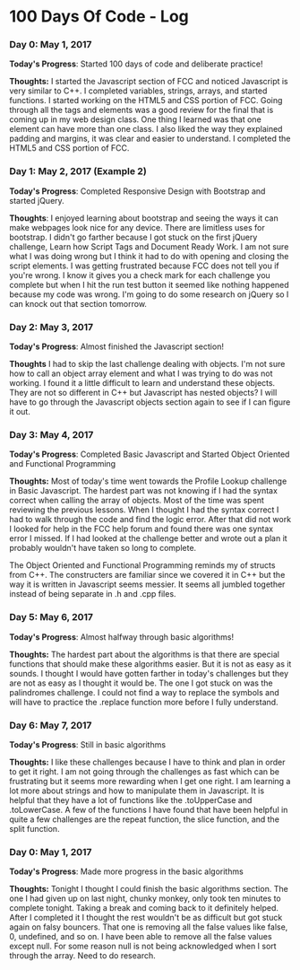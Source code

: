 # 100 Days Of Code - Log

### Day 0: May 1, 2017

**Today's Progress**: Started 100 days of code and deliberate practice!

**Thoughts:** I started the Javascript section of FCC and noticed Javascript is very similar to C++. I completed variables, strings, arrays, and started functions.
I started working on the HTML5 and CSS portion of FCC. Going through all the tags and elements was a good review for the final that is coming up in my web design class. One thing I learned was that one element can have more than one class. I also liked the way they explained padding and margins, it was clear and easier to understand. I completed the HTML5 and CSS portion of FCC. 


### Day 1: May 2, 2017 (Example 2)

**Today's Progress**: Completed Responsive Design with Bootstrap and started jQuery.

**Thoughts**: I enjoyed learning about bootstrap and seeing the ways it can make webpages look nice for any device. There are limitless uses for bootstrap. I didn't go farther because I got stuck on the first jQuery challenge, Learn how Script Tags and Document Ready Work. I am not sure what I was doing wrong but I think it had to do with opening and closing the script elements. I was getting frustrated because FCC does not tell you if you're wrong. I know it gives you a check mark for each challenge you complete but when I hit the run test button it seemed like nothing happened because my code was wrong. I'm going to do some research on jQuery so I can knock out that section tomorrow.  



### Day 2: May 3, 2017

**Today's Progress**: Almost finished the Javascript section!

**Thoughts** I had to skip the last challenge dealing with objects. I'm not sure how to call an object array element and what I was trying to do was not working. I found it a little difficult to learn and understand these objects. They are not so different in C++ but Javascript has nested objects? I will have to go through the Javascript objects section again to see if I can figure it out. 



### Day 3: May 4, 2017

**Today's Progress**: Completed Basic Javascript and Started Object Oriented and Functional Programming

**Thoughts:** Most of today's time went towards the Profile Lookup challenge in Basic Javascript. The hardest part was not knowing if I had the syntax correct when calling the array of objects. Most of the time was spent reviewing the previous lessons. When I thought I had the syntax correct I had to walk through the code and find the logic error. After that did not work I looked for help in the FCC help forum and found there was one syntax error I missed. If I had looked at the challenge better and wrote out a plan it probably wouldn't have taken so long to complete. 

The Object Oriented and Functional Programming reminds my of structs from C++. The constructers are familiar since we covered it in C++ but the way it is written in Javascript seems messier. It seems all jumbled together instead of being separate in .h and .cpp files.




### Day 5: May 6, 2017

**Today's Progress**: Almost halfway through basic algorithms!

**Thoughts:** The hardest part about the algorithms is that there are special functions that should make these algorithms easier. But it is not as easy as it sounds. I thought I would have gotten farther in today's challenges but they are not as easy as I thought it would be. The one I got stuck on was the palindromes challenge. I could not find a way to replace the symbols and will have to practice the .replace function more before I fully understand. 




### Day 6: May 7, 2017

**Today's Progress**: Still in basic algorithms

**Thoughts:** I like these challenges because I have to think and plan in order to get it right. I am not going through the challenges as fast which can be frustrating but it seems more rewarding when I get one right. I am learning a lot more about strings and how to manipulate them in Javascript. It is helpful that they have a lot of functions like the .toUpperCase and .toLowerCase. A few of the functions I have found that have been helpful in quite a few challenges are the repeat function, the slice function, and the split function.  


### Day 0: May 1, 2017

**Today's Progress**: Made more progress in the basic algorithms

**Thoughts:** Tonight I thought I could finish the basic algorithms section. The one I had given up on last night, chunky monkey, only took ten minutes to complete tonight. Taking a break and coming back to it definitely helped. After I completed it I thought the rest wouldn't be as difficult but got stuck again on falsy bouncers. That one is removing all the false values like false, 0, undefined, and so on. I have been able to remove all the false values except null. For some reason null is not being acknowledged when I sort through the array. Need to do research.
